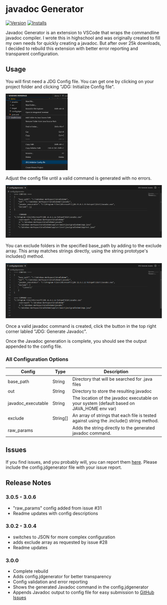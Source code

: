 # javadoc Generator
[![Version](https://vsmarketplacebadges.dev/version-short/KeeganBruer.javadoc-generator.png)](https://marketplace.visualstudio.com/items?itemName=KeeganBruer.javadoc-generator)
[![Installs](https://vsmarketplacebadges.dev/installs-short/KeeganBruer.javadoc-generator.png)](https://marketplace.visualstudio.com/items?itemName=KeeganBruer.javadoc-generator)

Javadoc Generator is an extension to VSCode that wraps the commandline javadoc compiler. I wrote this in highschool and was originally created to fill my own needs for quickly creating a javadoc. But after over 25k downloads, I decided to rebuild this extension with better error reporting and transparent configuration.  

## Usage
You will first need a JDG Config file. You can get one by clicking on your project folder and clicking "JDG: Initialize Config file". 

<img src="./images/InitalizeConfig.png" alt="InitalizeConfig" style="width:200px;"/>

Adjust the config file until a valid command is generated with no errors. 

<img src="./images/RunGenerator.png" alt="InitalizeConfig" style="width:900px;"/>

You can exclude folders in the specified base_path by adding to the exclude array. This array matches strings directly, using the string prototype's includes() method.

<img src="./images/ExcludeFolders.png" alt="InitalizeConfig" style="width:900px;"/>

Once a valid javadoc command is created, click the button in the top right corner labled "JDG: Generate Javadoc". 

Once the Javadoc generation is complete, you should see the output appended to the config file. 

### All Configuration Options
| Config | Type | Description|
| - | - | - |  
| base_path | String | Directory that will be searched for .java files | 
| out | String | Directory to store the resulting javadoc | 
| javadoc_executable | String | The location of the javadoc executable on your system (default based on JAVA_HOME env var) |
| exclude | String[] | An array of strings that each file is tested against using the .include() string method. |  
| raw_params | | Adds the string directly to the generated javadoc command. |  

## Issues
If you find issues, and you probably will, you can report them [here](https://github.com/KeeganBruer/javadoc-generator/issues).
Please include the config.jdgenerator file with your issue report.

## Release Notes

### 3.0.5 - 3.0.6
- "raw_params" config added from issue #31
- Readme updates with config descriptions

### 3.0.2 - 3.0.4
- switches to JSON for more complex configuration
- adds exclude array as requested by issue #28
- Readme updates

### 3.0.0
- Complete rebuild
- Adds config.jdgenerator for better transparency
- Config validation and error reporting
- Shows the generated Javadoc command in the config.jdgenerator
- Appends Javadoc output to config file for easy submission to [GitHub Issues](https://github.com/KeeganBruer/javadoc-generator/issues)
